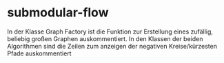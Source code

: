 # submodular-flow
In der Klasse Graph Factory ist die Funktion zur Erstellung eines zufällig, beliebig großen Graphen auskommentiert.
In den Klassen der beiden Algorithmen sind die Zeilen zum anzeigen der negativen Kreise/kürzesten Pfade auskommentiert
